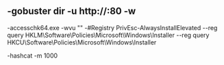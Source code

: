 

-gobuster dir -u http://<ip>:80 -w <wordlist>
  ---
-accesschk64.exe -wvu "<file location>"
-#Registry PrivEsc-AlwaysInstallElevated
--reg query HKLM\Software\Policies\Microsoft\Windows\Installer
--reg query HKCU\Software\Policies\Microsoft\Windows\Installer

-hashcat -m 1000 <hash> <wordlist>
